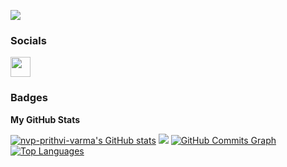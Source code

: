<a href="https://www.github.com/nvp-prithvi-varma" target="_blank" rel="noreferrer"><img src="https://img.shields.io/github/followers/nvp-prithvi-varma?logo=github&style=for-the-badge&color=0891b2&labelColor=1c1917" /></a>
 ### Socials  <p align="left"> <a href="https://www.github.com/nvp-prithvi-varma" target="_blank" rel="noreferrer"><img src="https://raw.githubusercontent.com/danielcranney/readme-generator/main/public/icons/socials/github.svg" width="32" height="32" /></a></p>
### Badges

<b>My GitHub Stats</b>

<a href="http://www.github.com/nvp-prithvi-varma"><img src="https://github-readme-stats.vercel.app/api?username=nvp-prithvi-varma&show_icons=true&hide=&count_private=true&title_color=0891b2&text_color=ffffff&icon_color=0891b2&bg_color=1c1917&hide_border=true&show_icons=true" alt="nvp-prithvi-varma's GitHub stats" /></a>
<a href="http://www.github.com/nvp-prithvi-varma"><img src="https://github-readme-streak-stats.herokuapp.com/?user=nvp-prithvi-varma&stroke=ffffff&background=1c1917&ring=0891b2&fire=0891b2&currStreakNum=ffffff&currStreakLabel=0891b2&sideNums=ffffff&sideLabels=ffffff&dates=ffffff&hide_border=true" /></a>
<a href="http://www.github.com/nvp-prithvi-varma"><img src="https://activity-graph.herokuapp.com/graph?username=nvp-prithvi-varma&bg_color=1c1917&color=ffffff&line=0891b2&point=ffffff&area_color=1c1917&area=true&hide_border=true&custom_title=GitHub%20Commits%20Graph" alt="GitHub Commits Graph" /></a>
<a href="https://github.com/nvp-prithvi-varma" align="left"><img src="https://github-readme-stats.vercel.app/api/top-langs/?username=nvp-prithvi-varma&langs_count=10&title_color=0891b2&text_color=ffffff&icon_color=0891b2&bg_color=1c1917&hide_border=true&locale=en&custom_title=Top%20%Languages" alt="Top Languages" /></a>

